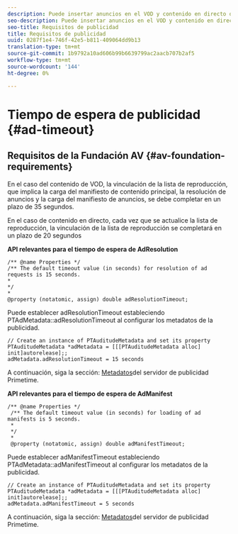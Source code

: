 ```yaml
---
description: Puede insertar anuncios en el VOD y contenido en directo o lineal mediante la interfaz de Adobe Primetime para la toma de decisiones de publicidad.
seo-description: Puede insertar anuncios en el VOD y contenido en directo o lineal mediante la interfaz de Adobe Primetime para la toma de decisiones de publicidad.
seo-title: Requisitos de publicidad
title: Requisitos de publicidad
uuid: 0287f1e4-746f-42e5-b811-409064dd9b13
translation-type: tm+mt
source-git-commit: 1b9792a10ad606b99b6639799ac2aacb707b2af5
workflow-type: tm+mt
source-wordcount: '144'
ht-degree: 0%

---
```



# Tiempo de espera de publicidad {#ad-timeout}

## Requisitos de la Fundación AV {#av-foundation-requirements}

En el caso del contenido de VOD, la vinculación de la lista de reproducción, que implica la carga del manifiesto de contenido principal, la resolución de anuncios y la carga del manifiesto de anuncios, se debe completar en un plazo de 35 segundos.

En el caso de contenido en directo, cada vez que se actualice la lista de reproducción, la vinculación de la lista de reproducción se completará en un plazo de 20 segundos

**API relevantes para el tiempo de espera de AdResolution**

```
/** @name Properties */
/** The default timeout value (in seconds) for resolution of ad requests is 15 seconds.
*
*/
*
@property (notatomic, assign) double adResolutionTimeout;
```

Puede establecer adResolutionTimeout estableciendo PTAdMetadata::adResolutionTimeout al configurar los metadatos de la publicidad.

```
// Create an instance of PTAuditudeMetadata and set its property
PTAuditudeMetadata *adMetadata = [[[PTAuditudeMetadata alloc] init]autorelease];;
adMetadata.adResolutionTimeout = 15 seconds
```

A continuación, siga la sección: [Metadatos](../..//tvsdk-3x-ios-prog/ios-3x-advertising/ios-3x-primetime-ad-serving-metadata/ios-3x-primetime-ad-serving-metadata.md)del servidor de publicidad Primetime.

**API relevantes para el tiempo de espera de AdManifest**

```
/** @name Properties */
 /** The default timeout value (in seconds) for loading of ad manifests is 5 seconds.
 *
 */
 *
 @property (notatomic, assign) double adManifestTimeout; 
```

Puede establecer adManifestTimeout estableciendo PTAdMetadata::adManifestTimeout al configurar los metadatos de la publicidad.


```
// Create an instance of PTAuditudeMetadata and set its property
PTAuditudeMetadata *adMetadata = [[[PTAuditudeMetadata alloc] init]autorelease];;
adMetadata.adManifestTimeout = 5 seconds
```

A continuación, siga la sección: [Metadatos](../..//tvsdk-3x-ios-prog/ios-3x-advertising/ios-3x-primetime-ad-serving-metadata/ios-3x-primetime-ad-serving-metadata.md)del servidor de publicidad Primetime.
